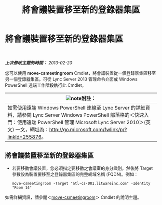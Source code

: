 ﻿---
title: 將會議裝置移至新的登錄器集區
TOCTitle: 將會議裝置移至新的登錄器集區
ms:assetid: 26e02ca3-e881-4f90-8bf0-b13649108100
ms:mtpsurl: https://technet.microsoft.com/zh-tw/library/JJ994025(v=OCS.15)
ms:contentKeyID: 52056077
ms.date: 08/10/2015
mtps_version: v=OCS.15
ms.translationtype: HT
---

# 將會議裝置移至新的登錄器集區

 

_**上次修改主題的時間：** 2013-02-20_

您可以使用 **move-csmeetingroom** Cmdlet，將會議裝置從一個登錄器集區移至另一個登錄器集區。可從 Lync Server 2013 管理命令介面或 Windows PowerShell 遠端工作階段執行此 Cmdlet。

<table>
<thead>
<tr class="header">
<th><img src="images/Gg398811.note(OCS.15).gif" title="note" alt="note" />附註：</th>
</tr>
</thead>
<tbody>
<tr class="odd">
<td>如需使用遠端 Windows PowerShell 連線至 Lync Server 的詳細資料，請參閱 Lync Server Windows PowerShell 部落格的＜快速入門：使用遠端 PowerShell 管理 Microsoft Lync Server 2010＞(英文) 一文，網址為：<a href="http://go.microsoft.com/fwlink/p/?linkid=255876">http://go.microsoft.com/fwlink/p/?linkId=255876</a>。</td>
</tr>
</tbody>
</table>



## 將會議裝置移至新的登錄器集區

  - 若要移動會議裝置，您必須指定要移動之會議室的身分識別，然後將 Target 參數設為裝置要移至之登錄器集區的完整網域名稱 (FQDN)。例如︰
    
        move-csmeetingroom -Target "atl-cs-001.litwareinc.com" -Identity "Room 14"

如需詳細資訊，請參閱＜[move-csmeetingroom](https://docs.microsoft.com/en-us/powershell/module/skype/Move-CsMeetingRoom)＞ Cmdlet 的說明主題。

